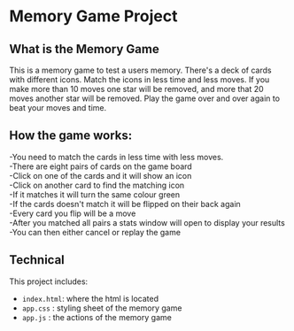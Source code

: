 # Memory Game Project

## What is the Memory Game
This is a memory game to test a users memory. There's a deck of cards with different icons. Match the icons in less time and less moves.
If you make more than 10 moves one star will be removed, and more that 20 moves another star will be removed. Play the game over and over again to beat your moves and time. 

## How the game works: 
-You need to match the cards in less time with less moves.<br>
-There are eight pairs of cards on the game board<br>
-Click on one of the cards and it will show an icon<br>
-Click on another card to find the matching icon<br>
-If it matches it will turn the same colour green<br>
-If the cards doesn't match it will be flipped on their back again<br>
-Every card you flip will be a move<br>
-After you matched all pairs a stats window will open to display your results<br>
-You can then either cancel or replay the game<br>

## Technical
This project includes:
 - `index.html`: where the html is located
 - `app.css` : styling sheet of the memory game
 - `app.js` : the actions of the memory game




